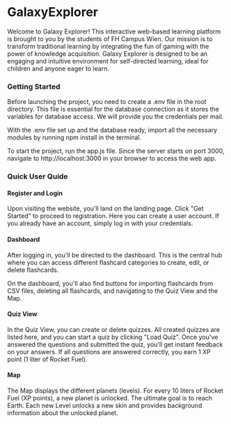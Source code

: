# GalaxyExplorer

Welcome to Galaxy Explorer! This interactive web-based learning platform is brought to you by the students of FH Campus Wien. Our mission is to transform traditional learning by integrating the fun of gaming with the power of knowledge acquisition. Galaxy Explorer is designed to be an engaging and intuitive environment for self-directed learning, ideal for children and anyone eager to learn.

### Getting Started
Before launching the project, you need to create a .env file in the root directory. This file is essential for the database connection as it stores the variables for database access. We will provide you the credentials per mail.


With the .env file set up and the database ready, import all the necessary modules by running npm install in the terminal.

To start the project, run the app.js file. Since the server starts on port 3000, navigate to http://localhost:3000 in your browser to access the web app.

### Quick User Quide
#### Register and Login
Upon visiting the website, you'll land on the landing page. Click "Get Started" to proceed to registration. Here you can create a user account. If you already have an account, simply log in with your credentials.

#### Dashboard
After logging in, you'll be directed to the dashboard. This is the central hub where you can access different flashcard categories to create, edit, or delete flashcards.

On the dashboard, you'll also find buttons for importing flashcards from CSV files, deleting all flashcards, and navigating to the Quiz View and the Map.

#### Quiz View
In the Quiz View, you can create or delete quizzes. All created quizzes are listed here, and you can start a quiz by clicking "Load Quiz". Once you've answered the questions and submitted the quiz, you'll get instant feedback on your answers. If all questions are answered correctly, you earn 1 XP point (1 liter of Rocket Fuel).

#### Map
The Map displays the different planets (levels). For every 10 liters of Rocket Fuel (XP points), a new planet is unlocked. The ultimate goal is to reach Earth. Each new Level unlocks a new skin and provides background information about the unlocked planet.

